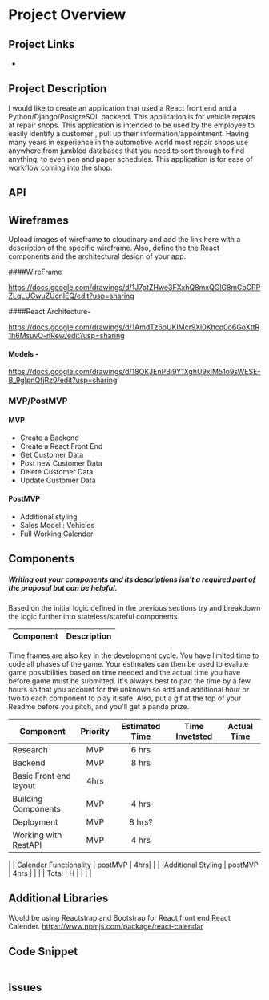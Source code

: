 # Project Overview

## Project Links

- 

## Project Description

I would like to create an application that used a React front end and a Python/Django/PostgreSQL backend. This application is for vehicle repairs at repair shops. This application is intended to be used by the employee to easily identify a customer , pull up their information/appointment. Having many years in experience in the automotive world most repair shops use anywhere from jumbled databases that you need to sort through to find anything, to even pen and paper schedules. This application is for ease of workflow coming into the shop.

## API


## Wireframes

Upload images of wireframe to cloudinary and add the link here with a description of the specific wireframe. Also, define the the React components and the architectural design of your app.

####WireFrame

https://docs.google.com/drawings/d/1J7ptZHwe3FXxhQ8mxQGlG8mCbCRPZLqLUGwuZUcnIEQ/edit?usp=sharing

####React Architecture-

https://docs.google.com/drawings/d/1AmdTz6oUKIMcr9Xl0Khcq0o6GoXttR1h6MsuvO-nRew/edit?usp=sharing

#### Models -
https://docs.google.com/drawings/d/18OKJEnPBi9Y1XghU9xIM51o9sWESE-B_9gIpnQfjRz0/edit?usp=sharing



### MVP/PostMVP 

#### MVP 
- Create a Backend 
- Create a React Front End
- Get Customer Data
- Post new Customer Data
- Delete Customer Data
- Update Customer Data

#### PostMVP 

- Additional styling
- Sales Model : Vehicles
- Full Working Calender

## Components
##### Writing out your components and its descriptions isn't a required part of the proposal but can be helpful.

Based on the initial logic defined in the previous sections try and breakdown the logic further into stateless/stateful components. 

| Component | Description | 
| --- | :---: |  


Time frames are also key in the development cycle.  You have limited time to code all phases of the game.  Your estimates can then be used to evalute game possibilities based on time needed and the actual time you have before game must be submitted. It's always best to pad the time by a few hours so that you account for the unknown so add and additional hour or two to each component to play it safe. Also, put a gif at the top of your Readme before you pitch, and you'll get a panda prize.

| Component | Priority | Estimated Time | Time Invetsted | Actual Time |
| --- | :---: |  :---: | :---: | :---: |
| Research | MVP| 6 hrs |  | |
| Backend | MVP | 8 hrs | | |
| Basic Front end layout | 4hrs|  | |
| Building Components | MVP | 4 hrs |	| 	|
| Deployment | MVP | 8 hrs? | | |
| Working with RestAPI | MVP | 4 hrs|  |  |
| 
| Calender Functionality | postMVP | 4hrs|  | |
|Additional Styling | postMVP | 4hrs | 	| |
| Total | H | |  |  |

## Additional Libraries

Would be using Reactstrap and Bootstrap for React front end
React Calender. https://www.npmjs.com/package/react-calendar

## Code Snippet

```
```

## Issues

